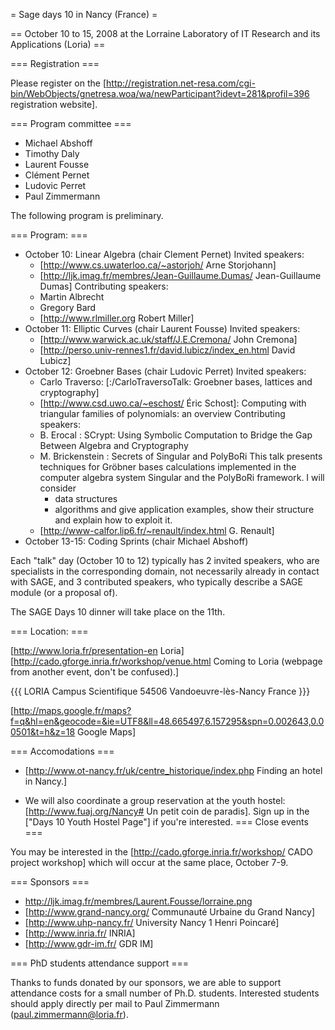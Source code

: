 = Sage days 10 in Nancy (France) =

== October 10 to 15, 2008 at the Lorraine Laboratory of IT Research and its Applications (Loria) ==

=== Registration ===

Please register on the [http://registration.net-resa.com/cgi-bin/WebObjects/gnetresa.woa/wa/newParticipant?idevt=281&profil=396 registration website].

=== Program committee ===

   * Michael Abshoff
   * Timothy Daly
   * Laurent Fousse
   * Clément Pernet
   * Ludovic Perret
   * Paul Zimmermann

The following program is preliminary.

=== Program: ===

   * October 10: Linear Algebra (chair Clement Pernet)
     Invited speakers:
       * [http://www.cs.uwaterloo.ca/~astorjoh/ Arne Storjohann]
       * [http://ljk.imag.fr/membres/Jean-Guillaume.Dumas/ Jean-Guillaume Dumas]
     Contributing speakers:
       * Martin Albrecht
       * Gregory Bard
       * [http://www.rlmiller.org Robert Miller]
   * October 11: Elliptic Curves (chair Laurent Fousse)
     Invited speakers:
       * [http://www.warwick.ac.uk/staff/J.E.Cremona/ John Cremona]
       * [http://perso.univ-rennes1.fr/david.lubicz/index_en.html David Lubicz]
   * October 12: Groebner Bases (chair Ludovic Perret)
     Invited speakers:
       * Carlo Traverso: [:/CarloTraversoTalk: Groebner bases, lattices and cryptography]
       * [http://www.csd.uwo.ca/~eschost/ Éric Schost]: Computing with triangular families of polynomials: an overview
     Contributing speakers:
       * B.  Erocal : SCrypt: Using Symbolic Computation to Bridge the Gap Between Algebra and Cryptography
       * M. Brickenstein : Secrets of Singular and PolyBoRi
         This talk presents techniques for Gröbner bases calculations
         implemented in the computer algebra system Singular and the
         PolyBoRi framework. I will consider
          * data structures
          * algorithms
         and give application examples, show their structure and explain how
         to exploit it.
       * [http://www-calfor.lip6.fr/~renault/index.html G. Renault]
   * October 13-15: Coding Sprints (chair Michael Abshoff)

Each "talk" day (October 10 to 12) typically has 2 invited speakers, who are
specialists in the corresponding domain, not necessarily already in contact
with SAGE, and 3 contributed speakers, who typically describe a SAGE module
(or a proposal of).

The SAGE Days 10 dinner will take place on the 11th.

=== Location: ===

[http://www.loria.fr/presentation-en Loria] [http://cado.gforge.inria.fr/workshop/venue.html Coming to Loria (webpage from another event, don't be confused).]


{{{
   LORIA
   Campus Scientifique
   54506 Vandoeuvre-lès-Nancy
   France
}}}

[http://maps.google.fr/maps?f=q&hl=en&geocode=&ie=UTF8&ll=48.665497,6.157295&spn=0.002643,0.00501&t=h&z=18 Google Maps]

=== Accomodations ===

  * [http://www.ot-nancy.fr/uk/centre_historique/index.php Finding an hotel in Nancy.]

  * We will also coordinate a group reservation at the youth hostel: [http://www.fuaj.org/Nancy# Un petit coin de paradis]. Sign up in the ["Days 10 Youth Hostel Page"] if you're interested.
=== Close events ===

You may be interested in the [http://cado.gforge.inria.fr/workshop/ CADO project workshop]
which will occur at the same place, October 7-9.

=== Sponsors ===

   * http://ljk.imag.fr/membres/Laurent.Fousse/lorraine.png
   * [http://www.grand-nancy.org/ Communauté Urbaine du Grand Nancy]
   * [http://www.uhp-nancy.fr/ University Nancy 1 Henri Poincaré]
   * [http://www.inria.fr/ INRIA]
   * [http://www.gdr-im.fr/ GDR IM]

=== PhD students attendance support ===

Thanks to funds donated by our sponsors, we are able to support attendance costs for a small number of Ph.D. students.
Interested students should apply directly per mail to Paul Zimmermann (<paul.zimmermann@loria.fr>).
